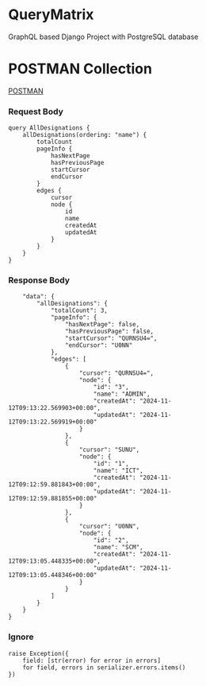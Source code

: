 # QueryMatrix
GraphQL based Django Project with PostgreSQL database


# POSTMAN Collection

[POSTMAN](https://www.postman.com/arifodcl/workspace/graphql/collection/6732e26a2dc3cffa94610e2b?action=share&creator=37788288)

### Request Body
```
query AllDesignations {
	allDesignations(ordering: "name") {
		totalCount
		pageInfo {
			hasNextPage
			hasPreviousPage
			startCursor
			endCursor
		}
		edges {
			cursor
			node {
				id
				name
				createdAt
				updatedAt
			}
		}
	}
}
```

### Response Body
```{
	"data": {
		"allDesignations": {
			"totalCount": 3,
			"pageInfo": {
				"hasNextPage": false,
				"hasPreviousPage": false,
				"startCursor": "QURNSU4=",
				"endCursor": "U0NN"
			},
			"edges": [
				{
					"cursor": "QURNSU4=",
					"node": {
						"id": "3",
						"name": "ADMIN",
						"createdAt": "2024-11-12T09:13:22.569903+00:00",
						"updatedAt": "2024-11-12T09:13:22.569919+00:00"
					}
				},
				{
					"cursor": "SUNU",
					"node": {
						"id": "1",
						"name": "ICT",
						"createdAt": "2024-11-12T09:12:59.881843+00:00",
						"updatedAt": "2024-11-12T09:12:59.881855+00:00"
					}
				},
				{
					"cursor": "U0NN",
					"node": {
						"id": "2",
						"name": "SCM",
						"createdAt": "2024-11-12T09:13:05.448335+00:00",
						"updatedAt": "2024-11-12T09:13:05.448346+00:00"
					}
				}
			]
		}
	}
}
```




### Ignore
```
raise Exception({
    field: [str(error) for error in errors]
    for field, errors in serializer.errors.items()
})
```
